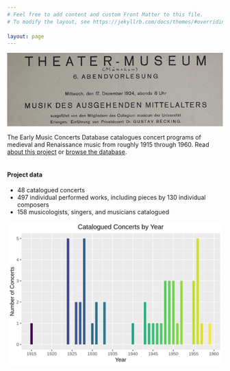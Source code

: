 ```yaml
---
# Feel free to add content and custom Front Matter to this file.
# To modify the layout, see https://jekyllrb.com/docs/themes/#overriding-theme-defaults

layout: page 
---
```


<style>
	main.page-content {padding: 0px;}
</style>

![sample program](sample_program.png)

The Early Music Concerts Database catalogues concert programs of medieval and Renaissance music from roughly 1915 through 1960. Read [about this project](about) or [browse the database](database).<br><br>

#### Project data
+ 48 catalogued concerts
+ 497 individual performed works, including pieces by 130 individual composers 
+ 158 musicologists, singers, and musicians catalogued

![concerts by year](Concerts_by_year.svg)